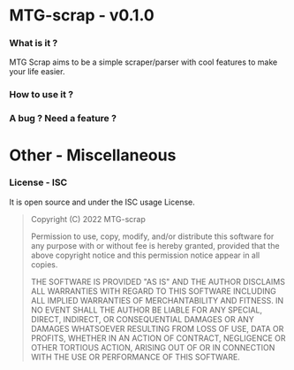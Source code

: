 # MTG-scrap - v0.1.0

### What is it ?
MTG Scrap aims to be a simple scraper/parser with cool features to make your life easier.

### How to use it ?
### A bug ? Need a feature ?

# Other - Miscellaneous

### License - ISC
It is open source and under the ISC usage License.

>Copyright (C) 2022 MTG-scrap
>
>Permission to use, copy, modify, and/or distribute this software for any
>purpose with or without fee is hereby granted, provided that the above
>copyright notice and this permission notice appear in all copies.
> 
>THE SOFTWARE IS PROVIDED "AS IS" AND THE AUTHOR DISCLAIMS ALL WARRANTIES
>WITH REGARD TO THIS SOFTWARE INCLUDING ALL IMPLIED WARRANTIES OF
>MERCHANTABILITY AND FITNESS. IN NO EVENT SHALL THE AUTHOR BE LIABLE FOR
>ANY SPECIAL, DIRECT, INDIRECT, OR CONSEQUENTIAL DAMAGES OR ANY DAMAGES
>WHATSOEVER RESULTING FROM LOSS OF USE, DATA OR PROFITS, WHETHER IN AN ACTION
>OF CONTRACT, NEGLIGENCE OR OTHER TORTIOUS ACTION, ARISING OUT OF OR IN
>CONNECTION WITH THE USE OR PERFORMANCE OF THIS SOFTWARE.
